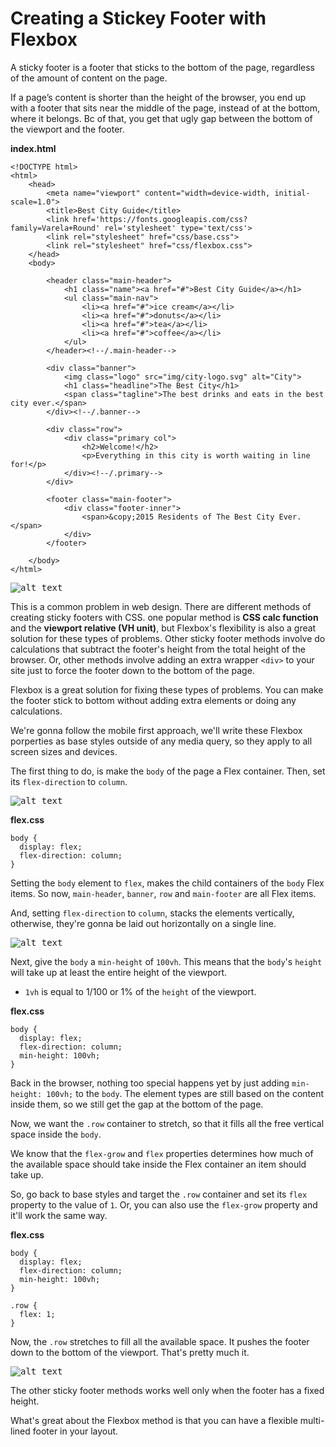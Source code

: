 # Creating a Stickey Footer with Flexbox

A sticky footer is a footer that sticks to the bottom of the page, regardless of the amount of content on the page. 

If a page’s content is shorter than the height of the browser, you end up with a footer that sits near the middle of the page, instead of at the bottom, where it belongs. Bc of that, you get that ugly gap between the bottom of the viewport and the footer.

**index.html**
```
<!DOCTYPE html>
<html>
	<head>
		<meta name="viewport" content="width=device-width, initial-scale=1.0">
		<title>Best City Guide</title>
		<link href='https://fonts.googleapis.com/css?family=Varela+Round' rel='stylesheet' type='text/css'>
		<link rel="stylesheet" href="css/base.css">
		<link rel="stylesheet" href="css/flexbox.css">
	</head>
	<body>
		
		<header class="main-header">
			<h1 class="name"><a href="#">Best City Guide</a></h1>
			<ul class="main-nav">
				<li><a href="#">ice cream</a></li>
				<li><a href="#">donuts</a></li>
				<li><a href="#">tea</a></li>
				<li><a href="#">coffee</a></li>
			</ul>
		</header><!--/.main-header-->   

		<div class="banner">
			<img class="logo" src="img/city-logo.svg" alt="City">
			<h1 class="headline">The Best City</h1>
			<span class="tagline">The best drinks and eats in the best city ever.</span>
		</div><!--/.banner-->
		
		<div class="row">		
			<div class="primary col">
				<h2>Welcome!</h2>
				<p>Everything in this city is worth waiting in line for!</p>
			</div><!--/.primary-->
		</div>
		
		<footer class="main-footer">
			<div class="footer-inner">
				<span>&copy;2015 Residents of The Best City Ever.</span>
			</div>
		</footer>
		
	</body>
</html>
```

<kbd>![alt text](img/nonsticky.png "screenshot")</kbd>

This is a common problem in web design. There are different methods of creating sticky footers with CSS. one popular method is **CSS calc function** and the **viewport relative (VH unit)**, but Flexbox's flexibility is also a great solution for these types of problems. Other sticky footer methods involve do calculations that subtract the footer's height from the total height of the browser. Or, other methods involve adding an extra wrapper `<div>` to your site just to force the footer down to the bottom of the page.

Flexbox is a great solution for fixing these types of problems. You can make the footer stick to bottom without adding extra elements or doing any calculations.

We're gonna follow the mobile first approach, we'll write these Flexbox porperties as base styles outside of any media query, so they apply to all screen sizes and devices.

The first thing to do, is make the `body` of the page a Flex container. Then, set its `flex-direction` to `column`.

<kbd>![alt text](img/bodyflex.png "screenshot")</kbd>

**flex.css**
```
body {
  display: flex;
  flex-direction: column;
}
```

Setting the `body` element to `flex`, makes the child containers of the `body` Flex items. So now, `main-header`, `banner`, `row` and `main-footer` are all Flex items.

And, setting `flex-direction` to `column`, stacks the elements vertically, otherwise, they're gonna be laid out horizontally on a single line.

<kbd>![alt text](img/bodycol.png "screenshot")</kbd>

Next, give the `body` a `min-height` of `100vh`. This means that the `body`'s `height` will take up at least the entire height of the viewport.

* `1vh` is equal to 1/100 or 1% of the `height` of the viewport.

**flex.css**
```
body {
  display: flex;
  flex-direction: column;
  min-height: 100vh;
}
```

Back in the browser, nothing too special happens yet by just adding `min-height: 100vh;` to the `body`. The element types are still based on the content inside them, so we still get the gap at the bottom of the page.

Now, we want the `.row` container to stretch, so that it fills all the free vertical space inside the `body`.

We know that the `flex-grow` and `flex` properties determines how much of the available space should take inside the Flex container an item should take up.

So, go back to base styles and target the `.row` container and set its `flex` property to the value of `1`. Or, you can also use the `flex-grow` property and it'll work the same way.

**flex.css**
```
body {
  display: flex;
  flex-direction: column;
  min-height: 100vh;
}

.row {
  flex: 1;
}
```

Now, the `.row` stretches to fill all the available space. It pushes the footer down to the bottom of the viewport. That's pretty much it.

<kbd>![alt text](img/sticky.png "screenshot")</kbd>

The other sticky footer methods works well only when the footer has a fixed height.

What's great about the Flexbox method is that you can have a flexible multi-lined footer in your layout.

